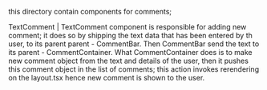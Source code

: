 

  this directory contain components for comments;

  TextComment |
  TextComment component is responsible for adding new comment; it does so by shipping the text data that has been entered by th user, to its parent parent - CommentBar. Then CommentBar send the text to its parent - CommentContainer. What CommentContainer does is to make new comment object from the text and details of the user, then it pushes this comment object in the list of comments; this action invokes rerendering on the layout.tsx hence new comment is shown to the user. 
  